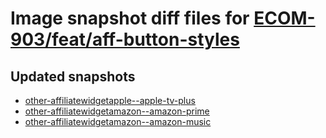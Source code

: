 # Image snapshot diff files for [ECOM-903/feat/aff-button-styles](git@github.com:brightsitesconsulting/independent-web/pull/7623)

## Updated snapshots
- [other-affiliatewidgetapple--apple-tv-plus](./other-affiliatewidgetapple--apple-tv-plus)
- [other-affiliatewidgetamazon--amazon-prime](./other-affiliatewidgetamazon--amazon-prime)
- [other-affiliatewidgetamazon--amazon-music](./other-affiliatewidgetamazon--amazon-music)
